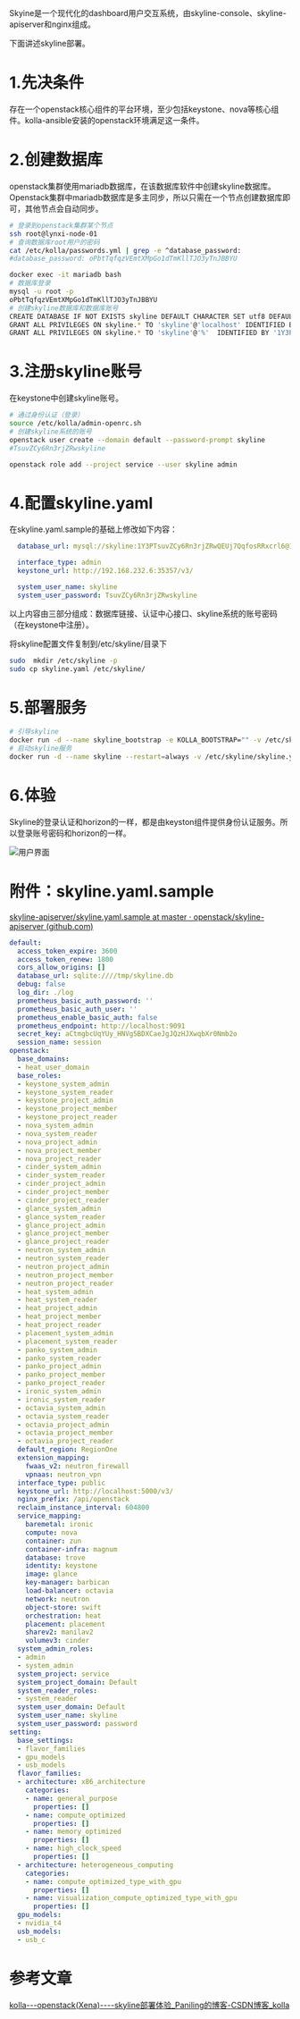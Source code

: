 Skyine是一个现代化的dashboard用户交互系统，由skyline-console、skyline-apiserver和nginx组成。

下面讲述skyline部署。

# 1.先决条件

存在一个openstack核心组件的平台环境，至少包括keystone、nova等核心组件。kolla-ansible安装的openstack环境满足这一条件。

# 2.创建数据库

openstack集群使用mariadb数据库，在该数据库软件中创建skyline数据库。
Openstack集群中mariadb数据库是多主同步，所以只需在一个节点创建数据库即可，其他节点会自动同步。

```bash
# 登录到openstack集群某个节点
ssh root@lynxi-node-01 
# 查询数据库root用户的密码
cat /etc/kolla/passwords.yml | grep -e ^database_password:
#database_password: oPbtTqfqzVEmtXMpGo1dTmKllTJO3yTnJBBYU

docker exec -it mariadb bash
# 数据库登录
mysql -u root -p
oPbtTqfqzVEmtXMpGo1dTmKllTJO3yTnJBBYU
# 创建skyline数据库和数据库账号
CREATE DATABASE IF NOT EXISTS skyline DEFAULT CHARACTER SET utf8 DEFAULT COLLATE utf8_general_ci;
GRANT ALL PRIVILEGES ON skyline.* TO 'skyline'@'localhost' IDENTIFIED BY '1Y3PTsuvZCy6Rn3rjZRwQEUj7QqfosRRxcrl6';
GRANT ALL PRIVILEGES ON skyline.* TO 'skyline'@'%'  IDENTIFIED BY '1Y3PTsuvZCy6Rn3rjZRwQEUj7QqfosRRxcrl6';
```

# 3.注册skyline账号

在keystone中创建skyline账号。

```bash
# 通过身份认证（登录）
source /etc/kolla/admin-openrc.sh
# 创建skyline系统的账号
openstack user create --domain default --password-prompt skyline
#TsuvZCy6Rn3rjZRwskyline

openstack role add --project service --user skyline admin
```

# 4.配置skyline.yaml

在skyline.yaml.sample的基础上修改如下内容：

```yaml
  database_url: mysql://skyline:1Y3PTsuvZCy6Rn3rjZRwQEUj7QqfosRRxcrl6@192.168.232.6:3306/skyline

  interface_type: admin
  keystone_url: http://192.168.232.6:35357/v3/

  system_user_name: skyline
  system_user_password: TsuvZCy6Rn3rjZRwskyline
```
以上内容由三部分组成：数据库链接、认证中心接口、skyline系统的账号密码（在keystone中注册）。

将skyline配置文件复制到/etc/skyline/目录下

```bash
sudo  mkdir /etc/skyline -p
sudo cp skyline.yaml /etc/skyline/
```

# 5.部署服务

```bash
# 引导skyline
docker run -d --name skyline_bootstrap -e KOLLA_BOOTSTRAP="" -v /etc/skyline/skyline.yaml:/etc/skyline/skyline.yaml --net=host 99cloud/skyline:latest
# 启动skyline服务
docker run -d --name skyline --restart=always -v /etc/skyline/skyline.yaml:/etc/skyline/skyline.yaml --net=host 99cloud/skyline:latest
```

# 6.体验

Skyline的登录认证和horizon的一样，都是由keyston组件提供身份认证服务。所以登录账号密码和horizon的一样。

![用户界面](./asset/skyline-view.png)

# 附件：skyline.yaml.sample

[skyline-apiserver/skyline.yaml.sample at master · openstack/skyline-apiserver (github.com)](https://github.com/openstack/skyline-apiserver/blob/master/etc/skyline.yaml.sample)

```yaml
default:
  access_token_expire: 3600
  access_token_renew: 1800
  cors_allow_origins: []
  database_url: sqlite:////tmp/skyline.db
  debug: false
  log_dir: ./log
  prometheus_basic_auth_password: ''
  prometheus_basic_auth_user: ''
  prometheus_enable_basic_auth: false
  prometheus_endpoint: http://localhost:9091
  secret_key: aCtmgbcUqYUy_HNVg5BDXCaeJgJQzHJXwqbXr0Nmb2o
  session_name: session
openstack:
  base_domains:
  - heat_user_domain
  base_roles:
  - keystone_system_admin
  - keystone_system_reader
  - keystone_project_admin
  - keystone_project_member
  - keystone_project_reader
  - nova_system_admin
  - nova_system_reader
  - nova_project_admin
  - nova_project_member
  - nova_project_reader
  - cinder_system_admin
  - cinder_system_reader
  - cinder_project_admin
  - cinder_project_member
  - cinder_project_reader
  - glance_system_admin
  - glance_system_reader
  - glance_project_admin
  - glance_project_member
  - glance_project_reader
  - neutron_system_admin
  - neutron_system_reader
  - neutron_project_admin
  - neutron_project_member
  - neutron_project_reader
  - heat_system_admin
  - heat_system_reader
  - heat_project_admin
  - heat_project_member
  - heat_project_reader
  - placement_system_admin
  - placement_system_reader
  - panko_system_admin
  - panko_system_reader
  - panko_project_admin
  - panko_project_member
  - panko_project_reader
  - ironic_system_admin
  - ironic_system_reader
  - octavia_system_admin
  - octavia_system_reader
  - octavia_project_admin
  - octavia_project_member
  - octavia_project_reader
  default_region: RegionOne
  extension_mapping:
    fwaas_v2: neutron_firewall
    vpnaas: neutron_vpn
  interface_type: public
  keystone_url: http://localhost:5000/v3/
  nginx_prefix: /api/openstack
  reclaim_instance_interval: 604800
  service_mapping:
    baremetal: ironic
    compute: nova
    container: zun
    container-infra: magnum
    database: trove
    identity: keystone
    image: glance
    key-manager: barbican
    load-balancer: octavia
    network: neutron
    object-store: swift
    orchestration: heat
    placement: placement
    sharev2: manilav2
    volumev3: cinder
  system_admin_roles:
  - admin
  - system_admin
  system_project: service
  system_project_domain: Default
  system_reader_roles:
  - system_reader
  system_user_domain: Default
  system_user_name: skyline
  system_user_password: password
setting:
  base_settings:
  - flavor_families
  - gpu_models
  - usb_models
  flavor_families:
  - architecture: x86_architecture
    categories:
    - name: general_purpose
      properties: []
    - name: compute_optimized
      properties: []
    - name: memory_optimized
      properties: []
    - name: high_clock_speed
      properties: []
  - architecture: heterogeneous_computing
    categories:
    - name: compute_optimized_type_with_gpu
      properties: []
    - name: visualization_compute_optimized_type_with_gpu
      properties: []
  gpu_models:
  - nvidia_t4
  usb_models:
  - usb_c
```

# 参考文章

[kolla---openstack(Xena)----skyline部署体验_Paniling的博客-CSDN博客_kolla](https://blog.csdn.net/qq_37692227/article/details/124712999) 